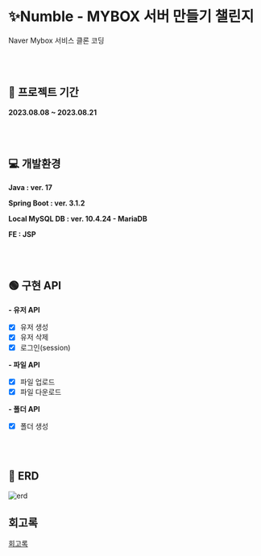 # ✨Numble - MYBOX 서버 만들기 챌린지
Naver Mybox 서비스 클론 코딩

<br><br>

##  📆 프로젝트 기간 
**2023.08.08 ~ 2023.08.21**

<br><br>

##  💻 개발환경
**Java : ver. 17**

**Spring Boot : ver. 3.1.2**

**Local MySQL DB : ver. 10.4.24 - MariaDB**

**FE : JSP**

<br><br>

## 🟢 구현 API
**- 유저 API**
  - [X] 유저 생성
  - [X] 유저 삭제
  - [X] 로그인(session)
 
**- 파일 API**
  - [X] 파일 업로드
  - [X] 파일 다운로드

**- 폴더 API**
  - [X] 폴더 생성

<br><br>

## 📝 ERD
![erd](https://github.com/suby-kwak/Numble/assets/78299214/b2d323c5-12f6-4197-87ac-a2bfc65faf54)

## 회고록
[회고록](https://velog.io/@rhkdbtj/%ED%9B%84%EA%B8%B0-Numble-%EB%94%A5%EB%8B%A4%EC%9D%B4%EB%B8%8C-MyBOX-%EC%84%9C%EB%B2%84-%EB%A7%8C%EB%93%A4%EA%B8%B0-%ED%9A%8C%EA%B3%A0%EB%A1%9D)

